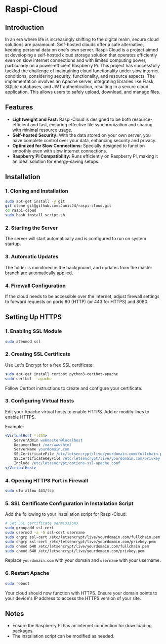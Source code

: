 # Raspi-Cloud

## Introduction

In an era where life is increasingly shifting to the digital realm, secure cloud solutions are paramount. Self-hosted clouds offer a safe alternative, keeping personal data on one's own server. Raspi-Cloud is a project aimed at developing a self-hosted cloud storage solution that operates efficiently even on slow internet connections and with limited computing power, particularly on a power-efficient Raspberry Pi. This project has successfully tackled the challenge of maintaining cloud functionality under slow internet conditions, considering security, functionality, and resource aspects. The implementation involves an Apache server, integrating libraries like Flask, SQLite databases, and JWT authentication, resulting in a secure cloud application. This allows users to safely upload, download, and manage files.

## Features

- **Lightweight and Fast:** Raspi-Cloud is designed to be both resource-efficient and fast, ensuring effective file synchronization and sharing with minimal resource usage.
- **Self-hosted Security:** With the data stored on your own server, you have complete control over your data, enhancing security and privacy.
- **Optimized for Slow Connections:** Specially designed to function smoothly even with slow internet connections.
- **Raspberry Pi Compatibility:** Runs efficiently on Raspberry Pi, making it an ideal solution for energy-saving setups.

## Installation

### 1. Cloning and Installation

```bash
sudo apt-get install -y git
git clone git@github.com:JanisJ4/raspi-cloud.git
cd raspi-cloud
sudo bash install_script.sh 
```

### 2. Starting the Server

The server will start automatically and is configured to run on system startup.

### 3. Automatic Updates

The folder is monitored in the background, and updates from the master branch are automatically applied.

### 4. Firewall Configuration

If the cloud needs to be accessible over the internet, adjust firewall settings to forward requests on ports 80 (HTTP) (or 443 for HTTPS) and 8080.

## Setting Up HTTPS

### 1. Enabling SSL Module

```bash
sudo a2enmod ssl
```

### 2. Creating SSL Certificate

Use Let's Encrypt for a free SSL certificate:

```bash
sudo apt-get install certbot python3-certbot-apache
sudo certbot --apache
```

Follow Certbot instructions to create and configure your certificate.

### 3. Configuring Virtual Hosts

Edit your Apache virtual hosts to enable HTTPS. Add or modify lines to enable HTTPS.

Example:

```apache
<VirtualHost *:443>
    ServerAdmin webmaster@localhost
    DocumentRoot /var/www/html
    ServerName yourdomain.com
    SSLCertificateFile /etc/letsencrypt/live/yourdomain.com/fullchain.pem
    SSLCertificateKeyFile /etc/letsencrypt/live/yourdomain.com/privkey.pem
    Include /etc/letsencrypt/options-ssl-apache.conf
</VirtualHost>
```

### 4. Opening HTTPS Port in Firewall

```bash
sudo ufw allow 443/tcp
```

### 5. SSL Certificate Configuration in Installation Script

Add the following to your installation script for Raspi-Cloud:

```bash
# Set SSL certificate permissions
sudo groupadd ssl-cert
sudo usermod -a -G ssl-cert username
sudo chgrp ssl-cert /etc/letsencrypt/live/yourdomain.com/fullchain.pem
sudo chgrp ssl-cert /etc/letsencrypt/live/yourdomain.com/privkey.pem
sudo chmod 640 /etc/letsencrypt/live/yourdomain.com/fullchain.pem
sudo chmod 640 /etc/letsencrypt/live/yourdomain.com/privkey.pem
```

Replace `yourdomain.com` with your domain and `username` with your username.

### 6. Restart Apache

```bash
sudo reboot
```

Your cloud should now function with HTTPS. Ensure your domain points to your device's IP address to access the HTTPS version of your site.

## Notes

- Ensure the Raspberry Pi has an internet connection for downloading packages.
- The installation script can be modified as needed.